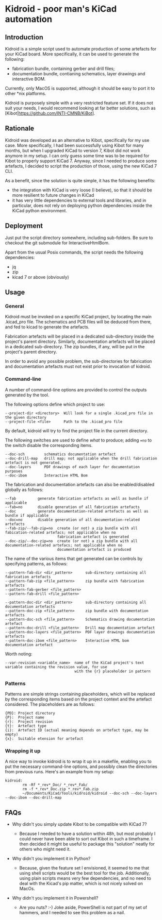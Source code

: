Kidroid - poor man's KiCad automation
=====================================


Introduction
------------

Kidroid is a simple script used to automate production of some artefacts for your KiCad board. More specifically, it
can be used to generate the following:
- fabrication bundle, containing gerber and drill files;
- documentation bundle, contianing schematics, layer drawings and interactive BOM.

Currently, only MacOS is supported, although it should be easy to port it to other *nix platforms.

Kidroid is purposely simple with a very restricted feature set. If it does not suit your needs, I would recommend
looking at far better solutions, such as [Kibot|https://github.com/INTI-CMNB/KiBot].



Rationale
---------

Kidroid was developed as an alternative to Kibot, specifically for my use case. More specifically, I had been 
successfully using Kibot for many months, but when I upgraded KiCad to version 7, Kibot did not work anymore
in my setup. I can only guess some time was to be required for Kibot to properly support KiCad 7. Anyway, since I
needed to produce some artefacts, I decided to script the production of those, using the new KiCad 7 CLI.

As a benefit, since the solution is quite simple, it has the following benefits:
- the integration with KiCad is very loose (I believe), so that it should be more resilient to future changes in
  KiCad
- it has very little dependencies to external tools and libraries, and in particular, does not rely on deploying
  python dependencies inside the KiCad python environment.


Deployment
----------

Just put the script directory somewhere, including sub-folders. Be sure to checkout the git submodule for
InteractiveHtmlBom.

Apart from the usual Posix commands, the script needs the following dependencies:
- jq
- zip
- kicad 7 or above (obviously)


Usage
-----

### General

Kidroid must be invoked on a specific KiCad project, by locating the main .kicad_pro file. The schematics and PCB
files will be deduced from there, and fed to kicad to generate the artefacts.

Fabrication artefacts will be placed in a dedicated sub-directory inside the project's parent directory. Similarly,
documentation artefacts will be placed in a dedicated sub-directory. The zip bundles, if any, will be put in the
project's parent directory.

In order to avoid any possible problem, the sub-directories for fabrication and documentation artefacts must not exist
prior to invocation of kidroid.


### Command-line

A number of command-line options are provided to control the outputs generated by the tool. 

The following options define which project to use:

    --project-dir <directory>  Will look for a single .kicad_pro file in the given directory
    --project-file <file>      Path to the .kicad_pro file

By default, kidroid will try to find the project file in the current directory.

The following switches are used to define _what_ to produce; adding `=no` to the switch disable the corresponding items.

    --doc-sch         schematics documentation artefact
    --doc-drill-map   drill map; not applicable when the drill fabrication artefact is not generated.
    --doc-layers      PDF drawings of each layer for documentation purposes
    --doc-ibom        Interactive HTML Bom  

The fabrication and documentation artefacts can also be enabled/disabled globally as follows:

    --fab          generate fabrication artefacts as well as bundle if applicable
    --fab=no       disable generation of all fabrication artefacts
    --doc          generate documentation-related artefacts as well as bundle if applicable
    --doc=no       disable generation of all documentation-related artefacts
    --fab-zip/--fab-zip=no  create (or not) a zip bundle with all fabication-related artefacs; not applicable when no
                            fabrication artefact is generated
    --doc-zip/--doc-zip=no  create (or not) a zip bundle with all documentation-related artefacs; not applicable when no
                            documentation artefact is produced

The name of the various items that get generated can be controls by specifying patterns, as follows:

    --pattern-fab-dir <dir_pattern>      sub-directory containing all fabrication artefacts
    --pattern-fab-zip <file_pattern>     zip bundle with fabrication artefacts
    --pattern-fab-gerber <file_pattern>  
    --pattern-fab-drill <file_pattern>

    --pattern-doc-dir <dir_pattern>      sub-directory containing all documentation artefacts
    --pattern-doc-zip <file_pattern>     zip bundle with documentation artefacts
    --pattern-doc-sch <file_pattern>     Schematics drawing documentation artefact
    --pattern-doc-drill <file_pattern>   Drill map documentation artefact
    --pattern-doc-layers <file_pattern>  PDF layer drawings documentation artefacts
    --pattern-doc-ibom <file_pattern>    Interactive HTML bom documentation artefact

Worth noting:

    --var-revision <variable_name>  name of the KiCad project's text variable containing the revision value, for use
                                    with the {r} placeholder in pattern


### Patterns

Patterns are simple strings containing placeholders, which will be replaced by the corresponding items based on
the project context and the artefact considered. The placeholders are as follows:

    {PD}: Project directory
    {P}:  Project name
    {r}:  Project revision
    {t}:  Artefact type
    {i}:  Artefact ID (actual meaning depends on artefact type, may be empty)
    {x}:  Suitable etension for artefact


### Wrapping it up

A nice way to invoke kidroid is to wrap it up in a makefile, enabling you to put the necessary command-line options,
and possibly clean the directories from previous runs. Here's an example from my setup:

    kidroid:
            rm -Rf *_rev*_Doc/ *_rev*_Fab/
            rm -f *_rev*_Doc.zip *_rev*_Fab.zip
            ~/Documents/KiCad/Tools/kidroid/kidroid --doc-sch --doc-layers --doc-ibom --doc-drill-map


FAQs
----

- Why didn't you simply update Kibot to be compatible with KiCad 7?
   - Because I needed to have a solution within 48h, but most probably I could never have been able to sort out Kibot
     in such a timeframe. I then decided it might be useful to package this "solution" neatly for others who might
     need it.
     
- Why didn't you implement it in Python?
   - Because, given the feature set I envisioned, it seemed to me that using shell scripts would be the best tool for
     the job. Additionally, using plain scripts means very few dependencies, and no need to deal with the Kicad's pip
     matter, which is not nicely solved on MacOs.
     
- Why didn't you implement it in Powershell?
   - Are you nuts? :-) Joke aside, PowerShell is not part of my set of hammers, and I needed to see this problem as a
     nail.
  
